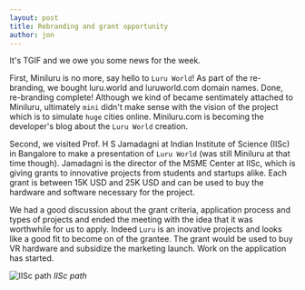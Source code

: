 ```yaml
---
layout: post
title: Rebranding and grant opportunity 
author: jon
---
```


It's TGIF and we owe you some news for the week. 

First, Miniluru is no more, say hello to `Luru World`! 
As part of the re-branding, we bought luru.world and luruworld.com domain names. Done, re-branding complete! 
Although we kind of became sentimately attached to Miniluru, ultimately `mini` didn't make sense with the vision of the project which is to simulate `huge` cities online. Miniluru.com is becoming the developer's blog about the `Luru World` creation.

Second, we visited Prof. H S Jamadagni at Indian Institute of Science (IISc) in Bangalore to make a presentation of `Luru World` (was still Miniluru at that time though). Jamadagni is the director of the MSME Center at IISc, which is giving grants to innovative projects from students and startups alike. Each grant is between 15K USD and 25K USD and can be used to buy the hardware and software necessary for the project.

We had a good discussion about the grant criteria, application process and types of projects and ended the meeting with the idea that it was worthwhile for us to apply. Indeed `Luru` is an inovative projects and looks like a good fit to become on of the grantee. The grant would be used to buy VR hardware and subsidize the marketing launch. Work on the application has started.

![IISc path]({{site.baseurl}}/images/EOW/iisc.jpg)
*IISc path*
